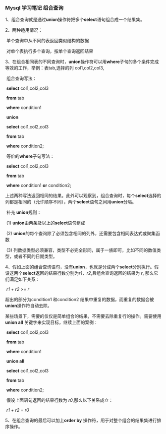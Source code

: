 ### Mysql 学习笔记 组合查询

1、组合查询就是通过**union**操作符把多个**select**语句组合成一个结果集。

2、两种适用情况：

​                 单个查询中从不同的表返回类似结构的数据

​                 对单个表执行多个查询，按单个查询返回结果

3、在组合相同表的不同查询时，**union**操作符可以用**where**子句的多个条件完成等效的工作，举例：表tab,选择的列 col1,col2,col3,

​       组合查询写法：

​                       **select**  col1,col2,col3

​                       **from** tab

​                       **where**  condition1

​                       **union** 

​                       **select** col1,col2,col3

​                       **from** tab

​                       **where** condition2; 

​      等价的**where**子句写法：

​                      **select** col1,col2,col3

​                      **from** tab

​                      **where**  condition1  **or**  condition2;

​       上述两种写法返回相同的结果。此外可以观察到，组合查询时，每个**select**选择的列都是相同的（允许顺序不同），两个**select**语句之间用**union**分隔。

​        补充  **union**规则：

​             (1) **union**由两条及以上的**select**语句组成

​             (2) **union**的每个查询除了必须包含相同的列外，还需要包含相同表达式或聚集函数

​             (3) 列数据类型必须兼容，类型不必完全形同，属于一族即可，比如不同的数值类型，或者不同的日期类型。



4、假如上面的组合查询语句，没有**union**，也就是分成两个**select**分别执行。假设这两个**select**返回的结果行数分别为*r1*，*r2*,且组合查询返回的结果为 *r*, 那么它们满足如下关系：

​                                *r1 + r2   >=  r*

超出的部分为condition1 和condition2 结果中重复的数据，而重复的数据会被**union**操作符自动去除。

​      某些场景下，需要的仅仅是简单组合的结果，不需要去除重复行的操作。需要使用**union all** 关键字来实现目标，继续上面的案例：

​                           **select**  col1,col2,col3

​                           **from** tab

​                           **where**  condition1

​                           **union all**

​                           **select** col1,col2,col3

​                           **from** tab

​                           **where**  condition2;

​    假设上面语句返回的结果行数为 *r0*,那么以下关系成立：

​                           *r1  +  r2   =   r0*

5、在组合查询的最后可以加上**order by** 操作符，用于对整个组合的结果集进行排序操作。





